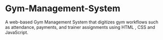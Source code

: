 # Gym-Management-System
A web-based Gym Management System that digitizes gym workflows such as attendance, payments, and trainer assignments using HTML , CSS and JavaScript.
